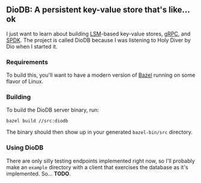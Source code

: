 DioDB: A persistent key-value store that's like... ok
-----------------------------------------------------
I just want to learn about building [LSM](https://en.wikipedia.org/wiki/Log-structured_merge-tree)-based key-value stores, [gRPC](https://grpc.io/), and [SPDK](https://spdk.io/). The project is called DioDB because I was listening to Holy Diver by Dio when I started it.

### Requirements
To build this, you'll want to have a modern version of [Bazel](https://docs.bazel.build/versions/master/install.html) running on some flavor of Linux.

### Building
To build the DioDB server binary, run:
```
bazel build //src:diodb
```
The binary should then show up in your generated `bazel-bin/src` directory.

### Using DioDB
There are only silly testing endpoints implemented right now, so I'll probably make an `example` directory with a client that exercises the database as it's implemented. So... **TODO**.
